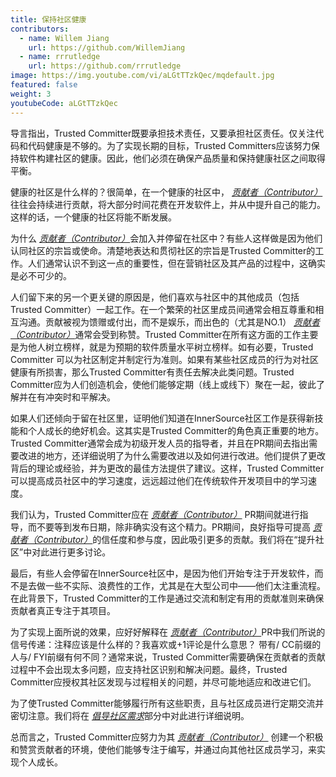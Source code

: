 ```yaml
---
title: 保持社区健康
contributors:
  - name: Willem Jiang
    url: https://github.com/WillemJiang
  - name: rrrutledge
    url: https://github.com/rrrutledge
image: https://img.youtube.com/vi/aLGtTTzkQec/mqdefault.jpg
featured: false
weight: 3
youtubeCode: aLGtTTzkQec
---
```

<div class="paragraph">
<p>导言指出，Trusted Committer既要承担技术责任，又要承担社区责任。仅关注代码和代码健康是不够的。为了实现长期的目标，Trusted Committers应该努力保持软件构建社区的健康。因此，他们必须在确保产品质量和保持健康社区之间取得平衡。</p>
</div>
<div class="paragraph">
<p>健康的社区是什么样的？很简单，在一个健康的社区中， <a href="https://innersourcecommons.org/resources/learningpath/contributor/zh/index"><em>贡献者（Contributor）</em></a>往往会持续进行贡献，将大部分时间花费在开发软件上，并从中提升自己的能力。这样的话，一个健康的社区将能不断发展。</p>
</div>
<div class="paragraph">
<p>为什么 <a href="https://innersourcecommons.org/resources/learningpath/contributor/zh/index"><em>贡献者（Contributor）</em></a>会加入并停留在社区中？有些人这样做是因为他们认同社区的宗旨或使命。清楚地表达和贯彻社区的宗旨是Trusted Committer的工作。人们通常认识不到这一点的重要性，但在营销社区及其产品的过程中，这确实是必不可少的。</p>
</div>
<div class="paragraph">
<p>人们留下来的另一个更关键的原因是，他们喜欢与社区中的其他成员（包括Trusted Committer）一起工作。在一个繁荣的社区里成员间通常会相互尊重和相互沟通。贡献被视为馈赠或付出，而不是娱乐，而出色的（尤其是NO.1） <a href="https://innersourcecommons.org/resources/learningpath/contributor/zh/index"><em>贡献者（Contributor）</em></a>通常会受到称赞。Trusted Committer在所有这方面的工作主要是为他人树立榜样，就是为预期的软件质量水平树立榜样。如有必要，Trusted Committer 可以为社区制定并制定行为准则。如果有某些社区成员的行为对社区健康有所损害，那么Trusted Committer有责任去解决此类问题。Trusted Committer应为人们创造机会，使他们能够定期（线上或线下）聚在一起，彼此了解并在有冲突时和平解决。</p>
</div>
<div class="paragraph">
<p>如果人们还倾向于留在社区里，证明他们知道在InnerSource社区工作是获得新技能和个人成长的绝好机会。这其实是Trusted Committer的角色真正重要的地方。Trusted Committer通常会成为初级开发人员的指导者，并且在PR期间去指出需要改进的地方，还详细说明了为什么需要改进以及如何进行改进。他们提供了更改背后的理论或经验，并为更改的最佳方法提供了建议。这样，Trusted Committer可以提高成员社区中的学习速度，远远超过他们在传统软件开发项目中的学习速度。</p>
</div>
<div class="paragraph">
<p>我们认为，Trusted Committer应在 <a href="https://innersourcecommons.org/resources/learningpath/contributor/zh/index"><em>贡献者（Contributor）</em></a> PR期间就进行指导，而不要等到发布日期，除非确实没有这个精力。PR期间，良好指导可提高 <a href="https://innersourcecommons.org/resources/learningpath/contributor/zh/index"><em>贡献者（Contributor）</em></a>的信任度和参与度，因此吸引更多的贡献。我们将在“提升社区”中对此进行更多讨论。</p>
</div>
<div class="paragraph">
<p>最后，有些人会停留在InnerSource社区中，是因为他们开始专注于开发软件，而不是去做一些不实际、浪费性的工作，尤其是在大型公司中——他们太注重流程。在此背景下，Trusted Committer的工作是通过交流和制定有用的贡献准则来确保贡献者真正专注于其项目。</p>
</div>
<div class="paragraph">
<p>为了实现上面所说的效果，应好好解释在 <a href="https://innersourcecommons.org/resources/learningpath/contributor/zh/index"><em>贡献者（Contributor）</em></a>PR中我们所说的信号传递：注释应该是什么样的？我喜欢或+1评论是什么意思？ 带有/ CC前缀的人与/ FYI前缀有何不同？通常来说，Trusted Committer需要确保在贡献者的贡献过程中不会出现太多问题，应支持社区识别和解决问题。最终，Trusted Committer应授权其社区发现与过程相关的问题，并尽可能地适应和改进它们。</p>
</div>
<div class="paragraph">
<p>为了使Trusted Committer能够履行所有这些职责，且与社区成员进行定期交流并密切注意。我们将在 <a href="https://innersourcecommons.org/resources/learningpath/trusted-committer/zh/06/"><em>倡导社区需求</em></a>部分中对此进行详细说明。</p>
</div>
<div class="paragraph">
<p>总而言之，Trusted Committer应努力为其 <a href="https://innersourcecommons.org/resources/learningpath/contributor/zh/index"><em>贡献者（Contributor）</em></a> 创建一个积极和赞赏贡献者的环境，使他们能够专注于编写，并通过向其他社区成员学习，来实现个人成长。</p>
</div>
<!--- This file autogenerated from https://github.com/InnerSourceCommons/InnerSourceLearningPath/blob/master/scripts/generate_learning_path_markdown.js -->